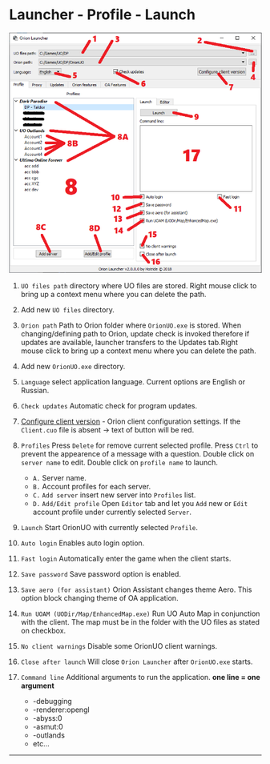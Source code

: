 # Launcher - Profile - Launch

![main](../../img/launcher-profile-launch.png)

1. `UO files path` directory where UO files are stored. Right mouse click to bring up a context menu where you can delete the path.

2. Add new `UO files` directory.

3. `Orion path` Path to Orion folder where `OrionUO.exe` is stored. When changing/defining path to Orion, update check is invoked therefore if updates are available, launcher transfers to the Updates tab.Right mouse click to bring up a context menu where you can delete the path.

4. Add new `OrionUO.exe` directory.

5. `Language` select application language. Current options are English or Russian.

6. `Check updates` Automatic check for program updates.

7. [Configure client version](configuration-editor.md) - Orion client configuration settings. If the `Client.cuo` file is absent -> text of button will be red.

8. `Profiles` Press `Delete` for remove current selected profile. Press `Ctrl` to prevent the appearence of a message with a question. Double click on `server name` to edit. Double click on `profile name` to launch.
    - `A.` Server name.
    - `B.` Account profiles for each server.
    - `C.` `Add server` insert new server into `Profiles` list.
    - `D.` `Add/Edit profile` Open `Editor` tab and let you `Add` new or `Edit` account profile under currently selected `Server`.

9. `Launch` Start OrionUO with currently selected `Profile`.

10. `Auto login` Enables auto login option.

11. `Fast login` Automatically enter the game when the client starts.

12. `Save password` Save password option is enabled.

13. `Save aero (for assistant)` Orion Assistant changes theme Aero. This option block changing theme of OA application.

14. `Run UOAM (UODir/Map/EnhancedMap.exe)` Run UO Auto Map in conjunction with the client. The map must be in the folder with the UO files as stated on checkbox.

15. `No client warnings` Disable some OrionUO client warnings.

16. `Close after launch` Will close `Orion Launcher` after `OrionUO.exe` starts.

17. `Command line` Additional arguments to run the application. **one line = one argument**
    - -debugging
    - -renderer:opengl
    - -abyss:0
    - -asmut:0
    - -outlands
    - etc...
-------------------------------------

